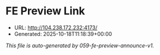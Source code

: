 # FE Preview Link

- URL: http://104.238.172.232:4173/
- Generated: 2025-10-18T11:18:39+00:00

_This file is auto-generated by 059-fe-preview-announce-v1._
